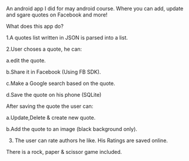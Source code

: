 
An android app I did for may android course. Where you can add, update and sgare quotes on Facebook and more!

What does this app do?

1.A quotes list written in JSON is parsed into a list.

2.User choses a quote, he can:

  a.edit the quote.
  
  b.Share it in Facebook (Using FB SDK).
  
  c.Make a Google search based on the quote.
  
  d.Save the quote on his phone (SQLite)
  
After saving the quote the user can:

  a.Update,Delete & create new quote.
  
  b.Add the quote to an image (black background only).
  
3. The user can rate authors he like. His Ratings are saved online.

There is a rock, paper & scissor game included.

